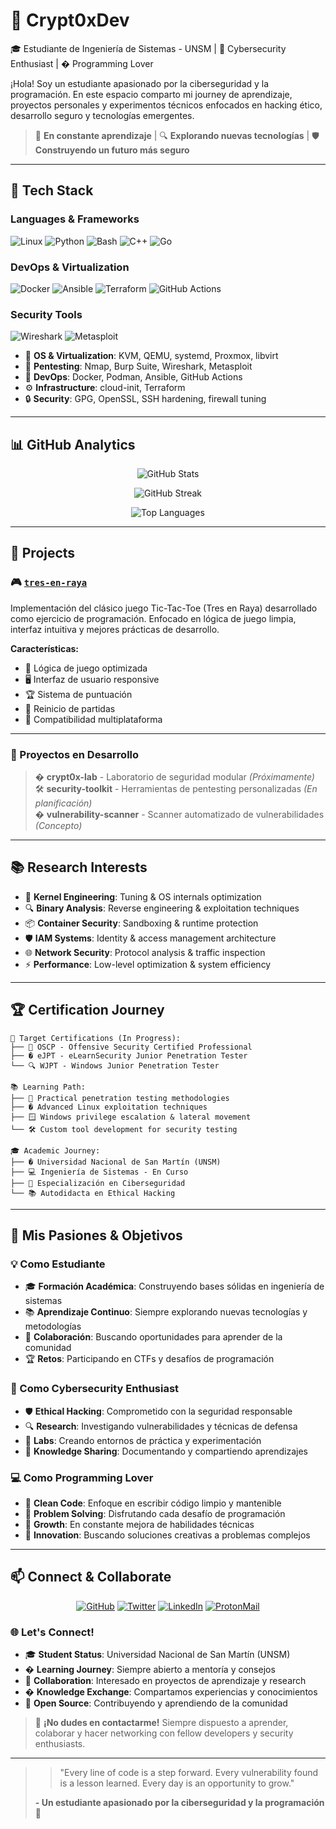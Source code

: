 # 👾 Crypt0xDev

🎓 Estudiante de Ingeniería de Sistemas - UNSM | 🔐 Cybersecurity Enthusiast | � Programming Lover

¡Hola! Soy un estudiante apasionado por la ciberseguridad y la programación. En este espacio comparto mi journey de aprendizaje, proyectos personales y experimentos técnicos enfocados en hacking ético, desarrollo seguro y tecnologías emergentes.

> 🚀 **En constante aprendizaje** | 🔍 **Explorando nuevas tecnologías** | 🛡️ **Construyendo un futuro más seguro**

---

## 🧰 Tech Stack

### Languages & Frameworks
![Linux](https://img.shields.io/badge/-Linux-FCC624?style=for-the-badge&logo=linux&logoColor=black)
![Python](https://img.shields.io/badge/-Python-3776AB?style=for-the-badge&logo=python&logoColor=white)
![Bash](https://img.shields.io/badge/-Bash-4EAA25?style=for-the-badge&logo=gnu-bash&logoColor=white)
![C++](https://img.shields.io/badge/-C++-00599C?style=for-the-badge&logo=cplusplus&logoColor=white)
![Go](https://img.shields.io/badge/-Go-00ADD8?style=for-the-badge&logo=go&logoColor=white)

### DevOps & Virtualization
![Docker](https://img.shields.io/badge/-Docker-2496ED?style=for-the-badge&logo=docker&logoColor=white)
![Ansible](https://img.shields.io/badge/-Ansible-EE0000?style=for-the-badge&logo=ansible&logoColor=white)
![Terraform](https://img.shields.io/badge/-Terraform-623CE4?style=for-the-badge&logo=terraform&logoColor=white)
![GitHub Actions](https://img.shields.io/badge/-GitHub%20Actions-2088FF?style=for-the-badge&logo=github-actions&logoColor=white)

### Security Tools
![Wireshark](https://img.shields.io/badge/-Wireshark-1679A7?style=for-the-badge&logo=wireshark&logoColor=white)
![Metasploit](https://img.shields.io/badge/-Metasploit-2596BE?style=for-the-badge&logo=metasploit&logoColor=white)

- 🐧 **OS & Virtualization**: KVM, QEMU, systemd, Proxmox, libvirt
- 🔐 **Pentesting**: Nmap, Burp Suite, Wireshark, Metasploit
- 🧱 **DevOps**: Docker, Podman, Ansible, GitHub Actions
- ⚙️ **Infrastructure**: cloud-init, Terraform
- 🔒 **Security**: GPG, OpenSSL, SSH hardening, firewall tuning

---

## 📊 GitHub Analytics

<div align="center">
  
![GitHub Stats](https://github-readme-stats.vercel.app/api?username=Crypt0xDev&theme=radical&show_icons=true&hide_border=true&count_private=true)

![GitHub Streak](https://github-readme-streak-stats.herokuapp.com/?user=Crypt0xDev&theme=radical&hide_border=true)

![Top Languages](https://github-readme-stats.vercel.app/api/top-langs/?username=Crypt0xDev&theme=radical&show_icons=true&hide_border=true&layout=compact)

</div>

---

## 🧪 Projects

### 🎮 [`tres-en-raya`](https://github.com/Crypt0xDev/tres-en-raya)
Implementación del clásico juego Tic-Tac-Toe (Tres en Raya) desarrollado como ejercicio de programación. Enfocado en lógica de juego limpia, interfaz intuitiva y mejores prácticas de desarrollo.

**Características:**
- 🎯 Lógica de juego optimizada
- 🖥️ Interfaz de usuario responsive 
- 🏆 Sistema de puntuación
- 🔄 Reinicio de partidas
- 📱 Compatibilidad multiplataforma

---

### 🚧 Proyectos en Desarrollo

> � **crypt0x-lab** - Laboratorio de seguridad modular *(Próximamente)*  
> 🛠️ **security-toolkit** - Herramientas de pentesting personalizadas *(En planificación)*  
> � **vulnerability-scanner** - Scanner automatizado de vulnerabilidades *(Concepto)*

---

## 📚 Research Interests

- 🧬 **Kernel Engineering**: Tuning & OS internals optimization
- 🔍 **Binary Analysis**: Reverse engineering & exploitation techniques  
- 📦 **Container Security**: Sandboxing & runtime protection
- 🛡️ **IAM Systems**: Identity & access management architecture
- 🌐 **Network Security**: Protocol analysis & traffic inspection
- ⚡ **Performance**: Low-level optimization & system efficiency

---

## 🏆 Certification Journey

```
🎯 Target Certifications (In Progress):
├── 🎯 OSCP - Offensive Security Certified Professional
├── � eJPT - eLearnSecurity Junior Penetration Tester  
└── 🔍 WJPT - Windows Junior Penetration Tester

📚 Learning Path:
├── 📖 Practical penetration testing methodologies
├── � Advanced Linux exploitation techniques
├── 🪟 Windows privilege escalation & lateral movement
└── 🛠️ Custom tool development for security testing

🎓 Academic Journey:
├── �️ Universidad Nacional de San Martín (UNSM)
├── 💻 Ingeniería de Sistemas - En Curso
├── 🔐 Especialización en Ciberseguridad
└── 📚 Autodidacta en Ethical Hacking
```

---

## 🎯 Mis Pasiones & Objetivos

### 💡 Como Estudiante
- 🎓 **Formación Académica**: Construyendo bases sólidas en ingeniería de sistemas
- 📚 **Aprendizaje Continuo**: Siempre explorando nuevas tecnologías y metodologías
- 🤝 **Colaboración**: Buscando oportunidades para aprender de la comunidad
- 🏆 **Retos**: Participando en CTFs y desafíos de programación

### 🔐 Como Cybersecurity Enthusiast
- 🛡️ **Ethical Hacking**: Comprometido con la seguridad responsable
- 🔍 **Research**: Investigando vulnerabilidades y técnicas de defensa
- 🧪 **Labs**: Creando entornos de práctica y experimentación
- 📖 **Knowledge Sharing**: Documentando y compartiendo aprendizajes

### 💻 Como Programming Lover
- 🚀 **Clean Code**: Enfoque en escribir código limpio y mantenible
- 🔧 **Problem Solving**: Disfrutando cada desafío de programación
- 🌱 **Growth**: En constante mejora de habilidades técnicas
- 🎨 **Innovation**: Buscando soluciones creativas a problemas complejos

---

## 📫 Connect & Collaborate

<div align="center">

[![GitHub](https://img.shields.io/badge/-GitHub-181717?style=for-the-badge&logo=github&logoColor=white)](https://github.com/Crypt0xDev)
[![Twitter](https://img.shields.io/badge/-Twitter-1DA1F2?style=for-the-badge&logo=twitter&logoColor=white)](https://twitter.com/Crypt0xDev)
[![LinkedIn](https://img.shields.io/badge/-LinkedIn-0A66C2?style=for-the-badge&logo=linkedin&logoColor=white)](#)
[![ProtonMail](https://img.shields.io/badge/-ProtonMail-8B89CC?style=for-the-badge&logo=protonmail&logoColor=white)](mailto:crypt0xdev@protonmail.com)

</div>

### 🌐 Let's Connect!
- 🎓 **Student Status**: Universidad Nacional de San Martín (UNSM)
- � **Learning Journey**: Siempre abierto a mentoría y consejos
- 🤝 **Collaboration**: Interesado en proyectos de aprendizaje y research
- � **Knowledge Exchange**: Compartamos experiencias y conocimientos
- 🎯 **Open Source**: Contribuyendo y aprendiendo de la comunidad

> 💬 **¡No dudes en contactarme!** Siempre dispuesto a aprender, colaborar y hacer networking con fellow developers y security enthusiasts.

---

> > "Every line of code is a step forward. Every vulnerability found is a lesson learned. Every day is an opportunity to grow."
> 
> **- Un estudiante apasionado por la ciberseguridad y la programación** 🚀
